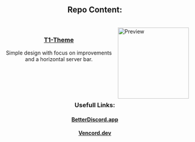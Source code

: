 <div align="center"> 

## Repo Content:

</div>

<br/>

<img align="right" src="https://eight-p.github.io/BD.8P/Themes/T1/dist/T1-Thumbnail.png" alt="Preview" height="190px">

<div align="center">

  ### [T1-Theme](Themes/T1/)

  Simple design with focus on improvements and a horizontal server bar.
  
  <br/>

</div>

<br/>
<br/>

#


<div align="center"> 

### Usefull Links:

#### [BetterDiscord.app](https://betterdiscord.app/) 
#### [Vencord.dev](https://vencord.dev/)
</div>

